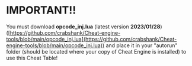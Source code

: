 # IMPORTANT!!

You must download **opcode_inj.lua** (latest version **2023/01/28**) ([https://github.com/crabshank/Cheat-engine-tools/blob/main/opcode_inj.lua](https://github.com/crabshank/Cheat-engine-tools/blob/main/opcode_inj.lua)) and place it in your "autorun" folder (should be located where your copy of Cheat Engine is installed) to use this Cheat Table!
